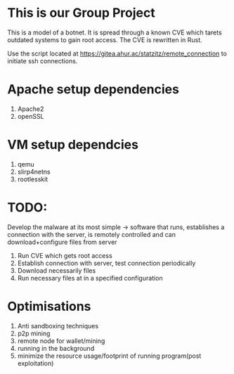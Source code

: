 # This is our Group Project

This is a model of a botnet. It is spread through a known CVE which tarets outdated systems to gain root access. The CVE is rewritten in Rust.

Use the script located at https://gitea.ahur.ac/statzitz/remote_connection to initiate ssh connections.

# Apache setup dependencies
1.  Apache2
2.  openSSL


# VM setup dependcies
1.  qemu
2.  slirp4netns
3.  rootlesskit

# TODO:
Develop the malware at its most simple -> software that runs, establishes a connection with the server, is remotely controlled and can download+configure files from server
1.  Run CVE which gets root access
2.  Establish connection with server, test connection periodically
3.  Download necessarily files
4.  Run necessary files at in a specified configuration



# Optimisations
1.  Anti sandboxing techniques
2.  p2p mining
3.  remote node for wallet/mining 
4.  running in the background
5.  minimize the resource usage/footprint of running program(post exploitation)

